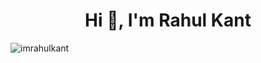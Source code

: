 <h1 align="center">Hi 👋, I'm Rahul Kant</h1>

<p align="left"> <img src="https://komarev.com/ghpvc/?username=imrahulkant&label=Profile%20views&color=0e75b6&style=flat" alt="imrahulkant" /> </p>
